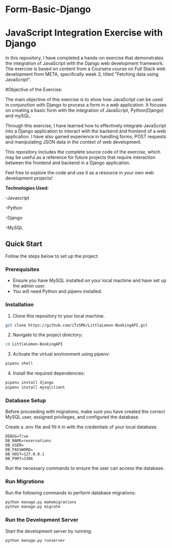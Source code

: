 # Form-Basic-Django

# JavaScript Integration Exercise with Django

In this repository, I have completed a hands-on exercise that demonstrates the integration of JavaScript with the Django web development framework. The exercise is based on content from a Coursera course on Full Stack web development from META, specifically week 3, titled "Fetching data using JavaScript".

#Objective of the Exercise:

The main objective of this exercise is to show how JavaScript can be used in conjunction with Django to process a form in a web application. 
It focuses on creating a basic form with the integration of JavaScript, Python(Django) and mySQL.

Through this exercise, I have learned how to effectively integrate JavaScript into a Django application to interact with the backend and frontend of a web application. I have also gained experience in handling forms, POST requests and manipulating JSON data in the context of web development.

This repository includes the complete source code of the exercise, which may be useful as a reference for future projects that require interaction between the frontend and backend in a Django application.

Feel free to explore the code and use it as a resource in your own web development projects!


**Technologies Used:** 

-Javascript

-Python

-Django

-MySQL



## Quick Start

Follow the steps below to set up the project:

### Prerequisites

- Ensure you have MySQL installed on your local machine and have set up the admin user.
- You will need Python and pipenv installed.

### Installation

1. Clone this repository to your local machine.

```bash
git clone https://github.com/iTzSRK/LittleLemon-BookingAPI.git
```

2. Navigate to the project directory:

```bash
cd LittleLemon-BookingAPI
```

3. Activate the virtual environment using pipenv:

```bash
pipenv shell
```

4. Install the required dependencies:

```bash
pipenv install django
pipenv install mysqlclient
```

### Database Setup

Before proceeding with migrations, make sure you have created the correct MySQL user, assigned privileges, and configured the database.

Create a .env file and fill it in with the credentials of your local database.

```dotenv
DEBUG=True
DB_NAME=reservations
DB_USER=    
DB_PASSWORD=
DB_HOST=127.0.0.1
DB_PORT=3306
```

Run the necessary commands to ensure the user can access the database.

### Run Migrations

Run the following commands to perform database migrations:

```bash
python manage.py makemigrations
python manage.py migrate
```

### Run the Development Server

Start the development server by running:

```bash
python manage.py runserver
```

